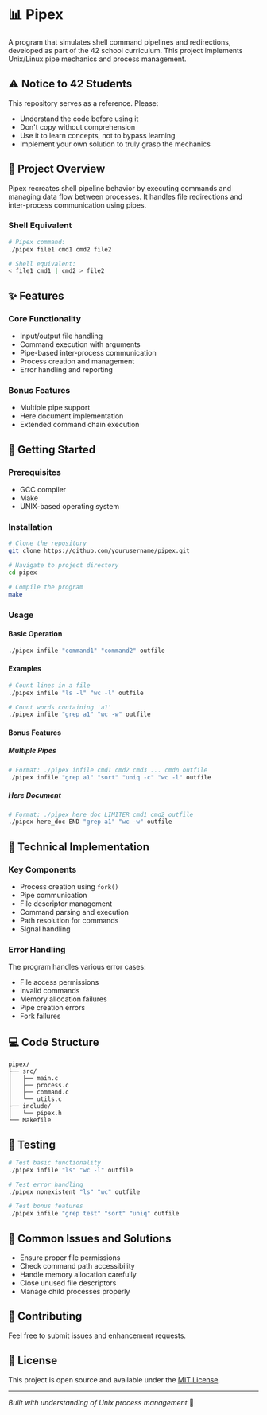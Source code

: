 # 📊 Pipex
A program that simulates shell command pipelines and redirections, developed as part of the 42 school curriculum. This project implements Unix/Linux pipe mechanics and process management.

## ⚠️ Notice to 42 Students
This repository serves as a reference. Please:
- Understand the code before using it
- Don't copy without comprehension
- Use it to learn concepts, not to bypass learning
- Implement your own solution to truly grasp the mechanics

## 🎯 Project Overview
Pipex recreates shell pipeline behavior by executing commands and managing data flow between processes. It handles file redirections and inter-process communication using pipes.

### Shell Equivalent
```bash
# Pipex command:
./pipex file1 cmd1 cmd2 file2

# Shell equivalent:
< file1 cmd1 | cmd2 > file2
```

## ✨ Features

### Core Functionality
- Input/output file handling
- Command execution with arguments
- Pipe-based inter-process communication
- Process creation and management
- Error handling and reporting

### Bonus Features
- Multiple pipe support
- Here document implementation
- Extended command chain execution

## 🚀 Getting Started

### Prerequisites
- GCC compiler
- Make
- UNIX-based operating system

### Installation
```bash
# Clone the repository
git clone https://github.com/yourusername/pipex.git

# Navigate to project directory
cd pipex

# Compile the program
make
```

### Usage

#### Basic Operation
```bash
./pipex infile "command1" "command2" outfile
```

#### Examples
```bash
# Count lines in a file
./pipex infile "ls -l" "wc -l" outfile

# Count words containing 'a1'
./pipex infile "grep a1" "wc -w" outfile
```

#### Bonus Features

##### Multiple Pipes
```bash
# Format: ./pipex infile cmd1 cmd2 cmd3 ... cmdn outfile
./pipex infile "grep a1" "sort" "uniq -c" "wc -l" outfile
```

##### Here Document
```bash
# Format: ./pipex here_doc LIMITER cmd1 cmd2 outfile
./pipex here_doc END "grep a1" "wc -w" outfile
```

## 🔧 Technical Implementation

### Key Components
- Process creation using `fork()`
- Pipe communication
- File descriptor management
- Command parsing and execution
- Path resolution for commands
- Signal handling

### Error Handling
The program handles various error cases:
- File access permissions
- Invalid commands
- Memory allocation failures
- Pipe creation errors
- Fork failures

## 💻 Code Structure
```
pipex/
├── src/
│   ├── main.c
│   ├── process.c
│   ├── command.c
│   └── utils.c
├── include/
│   └── pipex.h
└── Makefile
```

## 🧪 Testing
```bash
# Test basic functionality
./pipex infile "ls" "wc -l" outfile

# Test error handling
./pipex nonexistent "ls" "wc" outfile

# Test bonus features
./pipex infile "grep test" "sort" "uniq" outfile
```

## 📝 Common Issues and Solutions
- Ensure proper file permissions
- Check command path accessibility
- Handle memory allocation carefully
- Close unused file descriptors
- Manage child processes properly

## 🤝 Contributing
Feel free to submit issues and enhancement requests.

## 📜 License
This project is open source and available under the [MIT License](LICENSE).

---
*Built with understanding of Unix process management* 🔄
